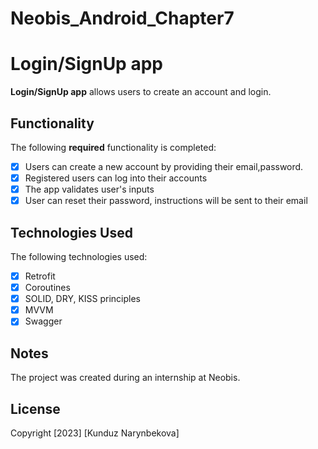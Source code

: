 # Neobis_Android_Chapter7
# Login/SignUp app


**Login/SignUp app** allows users to create an account and login.


## Functionality

The following **required** functionality is completed:
* [x] Users can create a new account by providing their email,password.
* [x] Registered users can log into their accounts
* [x] The app validates user's inputs
* [x] User can reset their password, instructions will be sent to their email

## Technologies Used

The following technologies used:
* [x] Retrofit
* [x] Coroutines
* [x] SOLID, DRY, KISS principles
* [x] MVVM
* [x] Swagger

## Notes 

The project was created during an internship at Neobis.

## License

Copyright [2023] [Kunduz Narynbekova]
